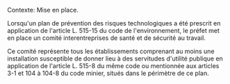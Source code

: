 Contexte: Mise en place.

Lorsqu'un plan de prévention des risques technologiques a été prescrit en application de l'article L. 515-15 du code de l'environnement, le préfet met en place un comité interentreprises de santé et de sécurité au travail.

Ce comité représente tous les établissements comprenant au moins une installation susceptible de donner lieu à des servitudes d'utilité publique en application de l'article L. 515-8 du même code ou mentionnée aux articles 3-1 et 104 à 104-8 du code minier, situés dans le périmètre de ce plan.